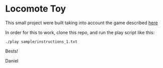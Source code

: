 # Locomote Toy

This small project were built taking into account the game described [here](https://gist.github.com/owenbyrne/a478edfaa0ef0f554beccdac9b2f1cd2#things-to-keep-in-mind)

In order for this to work, clone this repo, and run the play script like this:

```
./play sample/instructions_1.txt
```

Bests!

Daniel

